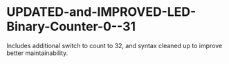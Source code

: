 # UPDATED-and-IMPROVED-LED-Binary-Counter-0--31
Includes additional switch to count to 32, and syntax cleaned up to improve better maintainability.
